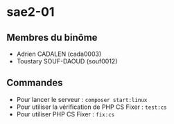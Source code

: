 # sae2-01

## Membres du binôme
* Adrien CADALEN (cada0003)
* Toustary SOUF-DAOUD (souf0012)

## Commandes 
* Pour lancer le serveur : `composer start:linux`
* Pour utiliser la vérification de PHP CS Fixer : `test:cs`
* Pour utiliser PHP CS Fixer : `fix:cs`